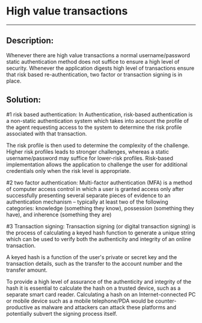 # High value transactions
-------

## Description:

Whenever there are high value transactions a normal username/password static authentication method does
not suffice to ensure a high level of security. Whenever the application digests high level of transactions ensure that
risk based re-authentication, two factor or transaction signing is in place.

## Solution:

#1 risk based authentication:
In Authentication, risk-based authentication is a non-static authentication 
system which takes into account the profile of the agent requesting access to 
the system to determine the risk profile associated with that transaction. 

The risk profile is then used to determine the complexity of the challenge.
Higher risk profiles leads to stronger challenges, whereas a static username/password may suffice for 
lower-risk profiles. Risk-based implementation allows the application to challenge the user for additional 
credentials only when the risk level is appropriate.

#2 two factor authentication:
Multi-factor authentication (MFA) is a method of computer access control in which a user is 
granted access only after successfully presenting several separate pieces of evidence to an 
authentication mechanism – typically at least two of the following categories: knowledge (something they know), 
possession (something they have), and inherence (something they are)

#3 Transaction signing:
Transaction signing (or digital transaction signing) is the process of calculating a keyed hash function 
to generate a unique string which can be used to verify both the authenticity and integrity of an online transaction.

A keyed hash is a function of the user's private or secret key and the transaction details, 
such as the transfer to the account number and the transfer amount.

To provide a high level of assurance of the authenticity and integrity of 
the hash it is essential to calculate the hash on a trusted device, such as a separate smart card reader.
Calculating a hash on an Internet-connected PC or mobile device such as a mobile telephone/PDA would be
counter-productive as malware and attackers can attack these platforms and potentially subvert the signing process itself.
